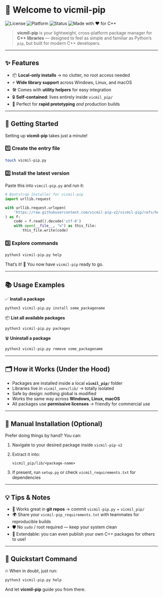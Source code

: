 # 🚀 Welcome to **vicmil-pip**

![License](https://img.shields.io/badge/license-MIT-blue.svg)
![Platform](https://img.shields.io/badge/platform-windows%20%7C%20linux%20%7C%20macos-lightgrey)
![Status](https://img.shields.io/badge/status-active-success)
![Made with ❤️ for C++](https://img.shields.io/badge/made%20with-%E2%9D%A4-red)

> **vicmil-pip** is your lightweight, cross-platform package manager for **C++ libraries** — designed to feel as simple and familiar as Python’s `pip`, but built for modern C++ developers.

---

## ✨ Features

- 📦 **Local-only installs** → no clutter, no root access needed
- ⚡ **Wide library support** across Windows, Linux, and macOS
- 🛠 Comes with **utility helpers** for easy integration
- 🔒 **Self-contained**: lives entirely inside `vicmil_pip/`
- 🎯 Perfect for **rapid prototyping** _and_ production builds

---

## 🏁 Getting Started

Setting up **vicmil-pip** takes just a minute!

### 1️⃣ Create the entry file

```bash
touch vicmil-pip.py
```

### 2️⃣ Install the latest version

Paste this into `vimcil-pip.py` and run it:

```python
# Bootstrap installer for vicmil-pip
import urllib.request

with urllib.request.urlopen(
    'https://raw.githubusercontent.com/vicmil-pip-v2/vicmil-pip/refs/heads/main/vicmil-pip.py'
) as f:
    code = f.read().decode('utf-8')
    with open(__file__, "w") as this_file:
        this_file.write(code)
```

### 3️⃣ Explore commands

```bash
python3 vicmil-pip.py help
```

That’s it! 🎉 You now have `vicmil-pip` ready to go.

---

## 📚 Usage Examples

✅ **Install a package**

```bash
python3 vicmil-pip.py install some_packagename
```

📦 **List all available packages**

```bash
python3 vicmil-pip.py packages
```

🗑 **Uninstall a package**

```bash
python3 vicmil-pip.py remove some_packagename
```

---

## 🗂 How it Works (Under the Hood)

- Packages are installed inside a local **`vicmil_pip/`** folder
- Libraries live in `vicmil_venv/lib/` → totally isolated
- Safe by design: nothing global is modified
- Works the same way across **Windows, Linux, macOS**
- All packages use **permissive licenses** → friendly for commercial use

---

## 🔧 Manual Installation (Optional)

Prefer doing things by hand? You can:

1. Navigate to your desired package inside `vicmil-pip-v2`

2. Extract it into:

   ```
   vicmil_pip/lib/<package-name>
   ```

3. If present, run `setup.py` or check `vicmil_requirements.txt` for dependencies

---

## 💡 Tips & Notes

- 💾 Works great in **git repos** → commit `vicmil-pip.py` + `vicmil_pip/`
- 🌍 Share your `vicmil-pip_requirements.txt` with teammates for reproducible builds
- 🛡 No `sudo` / root required — keep your system clean
- 🔧 Extendable: you can even publish your own C++ packages for others to use!

---

## 🚀 Quickstart Command

🔥 When in doubt, just run:

```bash
python3 vicmil-pip.py help
```

And let **vicmil-pip** guide you from there.
